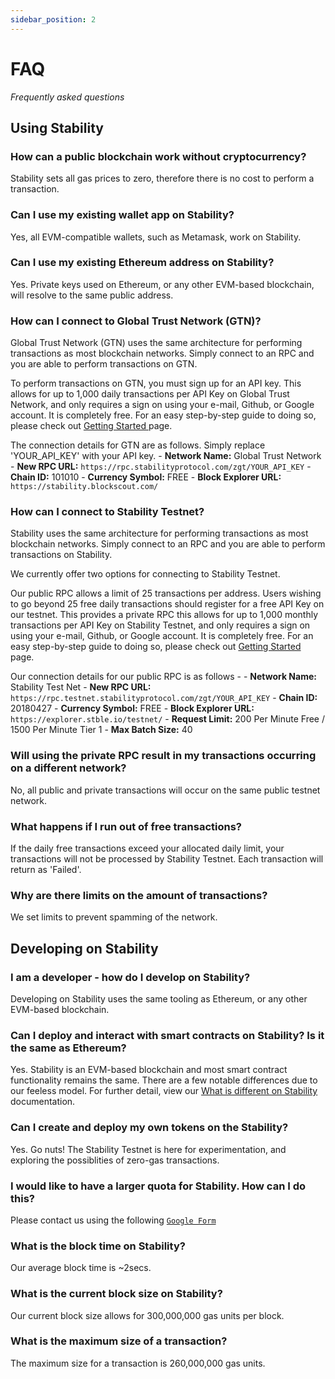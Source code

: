 ```yaml
---
sidebar_position: 2
---
```


# FAQ

_Frequently asked questions_

## Using Stability

### How can a public blockchain work without cryptocurrency?

Stability sets all gas prices to zero, therefore there is no cost to perform a transaction. 

### Can I use my existing wallet app on Stability?

Yes, all EVM-compatible wallets, such as Metamask, work on Stability.

### Can I use my existing Ethereum address on Stability?

Yes. Private keys used on Ethereum, or any other EVM-based blockchain, will resolve to the same public address.

### How can I connect to Global Trust Network (GTN)?

Global Trust Network (GTN) uses the same architecture for performing transactions as most blockchain networks. Simply connect to an RPC and you are able to perform transactions on GTN.

To perform transactions on GTN, you must sign up for an API key. This allows for up to 1,000 daily transactions per API Key on Global Trust Network, and only requires a sign on using your e-mail, Github, or Google account. It is completely free. For an easy step-by-step guide to doing so, please check out [Getting Started ](../users/getting_started.md) page.

The connection details for GTN are as follows. Simply replace 'YOUR_API_KEY' with your API key.
    - **Network Name:** Global Trust Network
    - **New RPC URL:** `https://rpc.stabilityprotocol.com/zgt/YOUR_API_KEY`
    - **Chain ID:** 101010
    - **Currency Symbol:** FREE
    - **Block Explorer URL:** `https://stability.blockscout.com/`

### How can I connect to Stability Testnet?

Stability uses the same architecture for performing transactions as most blockchain networks. Simply connect to an RPC and you are able to perform transactions on Stability.

 We currently offer two options for connecting to Stability Testnet.

Our public RPC allows a limit of 25 transactions per address. Users wishing to go beyond 25 free daily transactions should register for a free API Key on our testnet. This provides a private RPC this allows for up to 1,000 monthly transactions per API Key on Stability Testnet, and only requires a sign on using your e-mail, Github, or Google account. It is completely free. For an easy step-by-step guide to doing so, please check out [Getting Started ](../users/getting_started.md) page.

Our connection details for our public RPC is as follows -
    - **Network Name:** Stability Test Net
    - **New RPC URL:** `https://rpc.testnet.stabilityprotocol.com/zgt/YOUR_API_KEY`
    - **Chain ID:** 20180427
    - **Currency Symbol:** FREE
    - **Block Explorer URL:** `https://explorer.stble.io/testnet/`
    - **Request Limit:** 200 Per Minute Free / 1500 Per Minute Tier 1
    - **Max Batch Size:** 40


### Will using the private RPC result in my transactions occurring on a different network?

No, all public and private transactions will occur on the same public testnet network.

### What happens if I run out of free transactions?

If the daily free transactions exceed your allocated daily limit, your transactions will not be processed by Stability Testnet. Each transaction will return as 'Failed'.

### Why are there limits on the amount of transactions?

We set limits to prevent spamming of the network.

## Developing on Stability

### I am a developer - how do I develop on Stability?

Developing on Stability uses the same tooling as Ethereum, or any other EVM-based blockchain. 

### Can I deploy and interact with smart contracts on Stability? Is it the same as Ethereum?

Yes. Stability is an EVM-based blockchain and most smart contract functionality remains the same. There are a few notable differences due to our feeless model. For further detail, view our [What is different on Stability](../developers/what_is_different.md) documentation.

### Can I create and deploy my own tokens on the Stability?

Yes. Go nuts! The Stability Testnet is here for experimentation, and exploring the possiblities of zero-gas transactions.

### I would like to have a larger quota for Stability. How can I do this?

Please contact us using the following [`Google Form`](https://docs.google.com/forms/d/e/1FAIpQLSfiBQOc0z9HtHyHCH1QCIZWQ0mdJ8koGaWysErJHJRylQy2Yw/viewform)

### What is the block time on Stability?

Our average block time is ~2secs.

### What is the current block size on Stability?

Our current block size allows for 300,000,000 gas units per block.

### What is the maximum size of a transaction?

The maximum size for a transaction is 260,000,000 gas units.

<!-- ### Community

## What future developments are planned for Stability, and how can I stay updated?

## How can I contribute to the development and improvement of the Stability platform? -->